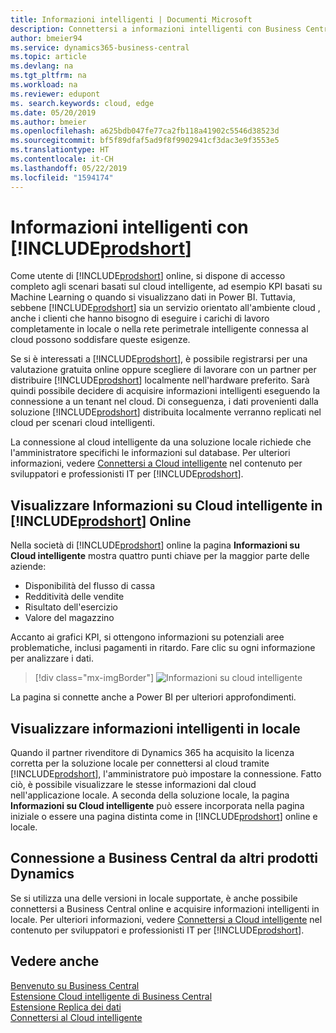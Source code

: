 ```yaml
---
title: Informazioni intelligenti | Documenti Microsoft
description: Connettersi a informazioni intelligenti con Business Central, anche dalla soluzione in locale.
author: bmeier94
ms.service: dynamics365-business-central
ms.topic: article
ms.devlang: na
ms.tgt_pltfrm: na
ms.workload: na
ms.reviewer: edupont
ms. search.keywords: cloud, edge
ms.date: 05/20/2019
ms.author: bmeier
ms.openlocfilehash: a625bdb047fe77ca2fb118a41902c5546d38523d
ms.sourcegitcommit: bf5f89dfaf5ad9f8f9902941cf3dac3e9f3553e5
ms.translationtype: HT
ms.contentlocale: it-CH
ms.lasthandoff: 05/22/2019
ms.locfileid: "1594174"
---
```

# <a name="intelligent-insights-with-includeprodshortincludesprodshortmd"></a>Informazioni intelligenti con [!INCLUDE[prodshort](includes/prodshort.md)]

Come utente di [!INCLUDE[prodshort](includes/prodshort.md)] online, si dispone di accesso completo agli scenari basati sul cloud intelligente, ad esempio KPI basati su Machine Learning o quando si visualizzano dati in Power BI. Tuttavia, sebbene [!INCLUDE[prodshort](includes/prodshort.md)] sia un servizio orientato all'ambiente cloud , anche i clienti che hanno bisogno di eseguire i carichi di lavoro completamente in locale o nella rete perimetrale intelligente connessa al cloud possono soddisfare queste esigenze.  

Se si è interessati a [!INCLUDE[prodshort](includes/prodshort.md)], è possibile registrarsi per una valutazione gratuita online oppure scegliere di lavorare con un partner per distribuire [!INCLUDE[prodshort](includes/prodshort.md)] localmente nell'hardware preferito. Sarà quindi possibile decidere di acquisire informazioni intelligenti eseguendo la connessione a un tenant nel cloud. Di conseguenza, i dati provenienti dalla soluzione [!INCLUDE[prodshort](includes/prodshort.md)] distribuita localmente verranno replicati nel cloud per scenari cloud intelligenti.  

La connessione al cloud intelligente da una soluzione locale richiede che l'amministratore specifichi le informazioni sul database. Per ulteriori informazioni, vedere [Connettersi a Cloud intelligente](/dynamics365/business-central/dev-itpro/administration/about-intelligent-edge) nel contenuto per sviluppatori e professionisti IT per [!INCLUDE[prodshort](includes/prodshort.md)].  

## <a name="viewing-intelligent-cloud-insights-in-includeprodshortincludesprodshortmd-online"></a>Visualizzare Informazioni su Cloud intelligente in [!INCLUDE[prodshort](includes/prodshort.md)] Online

Nella società di [!INCLUDE[prodshort](includes/prodshort.md)] online la pagina **Informazioni su Cloud intelligente** mostra quattro punti chiave per la maggior parte delle aziende:

- Disponibilità del flusso di cassa
- Redditività delle vendite
- Risultato dell'esercizio
- Valore del magazzino

Accanto ai grafici KPI, si ottengono informazioni su potenziali aree problematiche, inclusi pagamenti in ritardo. Fare clic su ogni informazione per analizzare i dati.  

> [!div class="mx-imgBorder"]
> ![Informazioni su cloud intelligente](media/across-intelligent-cloud/intelligentcloudApril19.png "Mostra la pagina Informazioni su Cloud intelligente in Business Central")

La pagina si connette anche a Power BI per ulteriori approfondimenti.

## <a name="viewing-intelligent-insights-on-premises"></a>Visualizzare informazioni intelligenti in locale

Quando il partner rivenditore di Dynamics 365 ha acquisito la licenza corretta per la soluzione locale per connettersi al cloud tramite [!INCLUDE[prodshort](includes/prodshort.md)], l'amministratore può impostare la connessione. Fatto ciò, è possibile visualizzare le stesse informazioni dal cloud nell'applicazione locale. A seconda della soluzione locale, la pagina **Informazioni su Cloud intelligente** può essere incorporata nella pagina iniziale o essere una pagina distinta come in [!INCLUDE[prodshort](includes/prodshort.md)] online e locale.  

## <a name="connecting-to-business-central-from-other-dynamics-products"></a>Connessione a Business Central da altri prodotti Dynamics

Se si utilizza una delle versioni in locale supportate, è anche possibile connettersi a Business Central online e acquisire informazioni intelligenti in locale. Per ulteriori informazioni, vedere [Connettersi a Cloud intelligente](/dynamics365/business-central/dev-itpro/administration/about-intelligent-edge) nel contenuto per sviluppatori e professionisti IT per [!INCLUDE[prodshort](includes/prodshort.md)].  

## <a name="see-also"></a>Vedere anche

[Benvenuto su Business Central](index.md)  
[Estensione Cloud intelligente di Business Central](ui-extensions-intelligent-cloud.md)  
[Estensione Replica dei dati](ui-extensions-data-replication.md)  
[Connettersi al Cloud intelligente](/dynamics365/business-central/dev-itpro/administration/about-intelligent-edge)  
